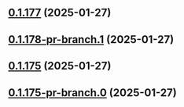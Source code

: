 ## [0.1.177](https://github.com/latha-414/AWS-CICD-web-app/compare/v0.1.178-pr-branch.1...v0.1.177) (2025-01-27)



## [0.1.178-pr-branch.1](https://github.com/latha-414/AWS-CICD-web-app/compare/v0.1.178-pr-branch.0...v0.1.178-pr-branch.1) (2025-01-27)



## [0.1.175](https://github.com/latha-414/AWS-CICD-web-app/compare/v0.1.175-pr-branch.0...v0.1.175) (2025-01-27)



## [0.1.175-pr-branch.0](https://github.com/latha-414/AWS-CICD-web-app/compare/v0.1.174...v0.1.175-pr-branch.0) (2025-01-27)



